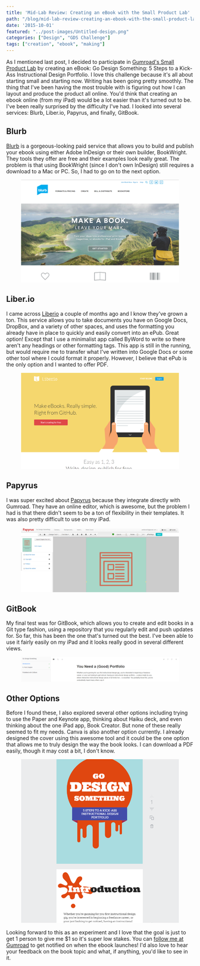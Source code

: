 ```yaml
---
title: 'Mid-Lab Review: Creating an eBook with the Small Product Lab'
path: "/blog/mid-lab-review-creating-an-ebook-with-the-small-product-lab"
date: '2015-10-01'
featured: "../post-images/Untitled-design.png"
categories: ["Design", "GDS Challenge"]
tags: ["creation", "ebook", "making"]
---
```


As I mentioned last post, I decided to participate in [Gumroad's Small Product Lab](https://gumroad.com/smallproductlab) by creating an eBook: Go Design Something: 5 Steps to a Kick-Ass Instructional Design Portfolio. I love this challenge because it's all about starting small and starting now. Writing has been going pretty smoothly. The thing that I've been having the most trouble with is figuring out how I can layout and produce the product all online. You'd think that creating an ebook online (from my iPad) would be a lot easier than it's turned out to be. I've been really surprised by the difficulty I've had. I looked into several services: Blurb, Liber.io, Papyrus, and finally, GitBook.

## Blurb

[Blurb](http://www.blurb.com/) is a gorgeous-looking paid service that allows you to build and publish your ebook using either Adobe InDesign or their own builder, BookWright. They tools they offer are free and their examples look really great. The problem is that using BookWright (since I don't own InDesign) still requires a download to a Mac or PC. So, I had to go on to the next option.

<figure>
  <img src="../post-images/Blurb.png" alt="Blurb home page" />
</figure>

## Liber.io

I came across [Liberio](https://liber.io/) a couple of months ago and I know they've grown a ton. This service allows you to take documents you have on Google Docs, DropBox, and a variety of other spaces, and uses the formatting you already have in place to quickly and easily convert into an ePub. Great option! Except that I use a minimalist app called ByWord to write so there aren't any headings or other formatting tags. This app is still in the running, but would require me to transfer what I've written into Google Docs or some other tool where I could format it properly. However, I believe that ePub is the only option and I wanted to offer PDF.
<figure>
  <img src="../post-images/Liberio.png" alt="Liberio home page" />
</figure>

## Papyrus

I was super excited about [Papyrus](http://papyruseditor.com/) because they integrate directly with Gumroad. They have an online editor, which is awesome, but the problem I had is that there didn't seem to be a ton of flexibility in their templates. It was also pretty difficult to use on my iPad.

<figure>
  <img src="../post-images/Papyrus.png" alt="Papyrus home page" />
</figure>

## GitBook

My final test was for GitBook, which allows you to create and edit books in a Git type fashion, using a repository that you regularly edit and push updates for. So far, this has been the one that's turned out the best. I've been able to use it fairly easily on my iPad and it looks really good in several different views.

<figure>
  <img src="../post-images/GDSv1.png" alt="Gitbook home page" />
</figure>

## Other Options

Before I found these, I also explored several other options including trying to use the Paper and Keynote app, thinking about Haiku deck, and even thinking about the one iPad app, Book Creator. But none of these really seemed to fit my needs. Canva is also another option currently. I already designed the cover using this awesome tool and it could be the one option that allows me to truly design the way the book looks. I can download a PDF easily, though it may cost a bit, I don't know.

<figure>
  <img src="../post-images/GDSv2.png" alt="Book cover design" />
</figure>

Looking forward to this as an experiment and I love that the goal is just to get 1 person to give me $1 so it's super low stakes. You can [follow me at Gumroad](https://gumroad.com/anthkris) to get notified on when the ebook launches! I'd also love to hear your feedback on the book topic and what, if anything, you'd like to see in it.
